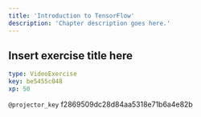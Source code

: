 ```yaml
---
title: 'Introduction to TensorFlow'
description: 'Chapter description goes here.'
---
```


## Insert exercise title here

```yaml
type: VideoExercise
key: be5455c048
xp: 50
```

`@projector_key`
f2869509dc28d84aa5318e71b6a4e82b
